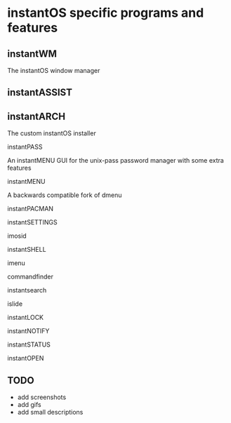 # instantOS specific programs and features


## instantWM

The instantOS window manager

## instantASSIST



## instantARCH

The custom instantOS installer


instantPASS

An instantMENU GUI for the unix-pass password manager with some extra features

instantMENU

A backwards compatible fork of dmenu

instantPACMAN

instantSETTINGS

imosid

instantSHELL

imenu

commandfinder

instantsearch

islide

instantLOCK

instantNOTIFY

instantSTATUS

instantOPEN


## TODO

- add screenshots
- add gifs
- add small descriptions
